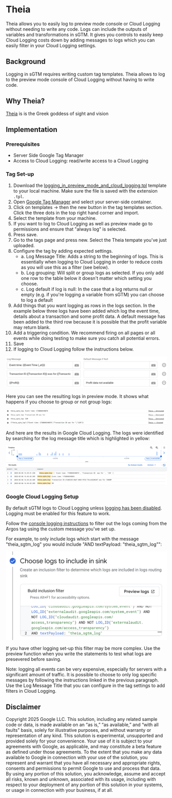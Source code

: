 # Theia

Theia allows you to easily log to preview mode console or Cloud Logging without
needing to write any code. Logs can include the outputs of variables and
transformations in sGTM. It gives you controls to easily keep Cloud Logging
costs down by adding messages to logs which you can easily filter in your
Cloud Logging settings.

## Background
Logging in sGTM requires writing custom tag templates. Theia allows to log
to the preview mode console of Cloud Logging without having to write code.

## Why Theia?

[Theia](https://en.wikipedia.org/wiki/Theia) is is the Greek goddess of sight 
and vision

## Implementation

### Prerequisites

-   Server Side Google Tag Manager
-   Access to Cloud Logging: read/write access to a Cloud Logging

### Tag Set-up

1. Download the [logging_in_preview_mode_and_cloud_logging.tpl](./logging_in_preview_mode_and_cloud_logging.tpl) 
   template to your local machine. Make sure the file is saved with the extension `.tpl`.
2. Open [Google Tag Manager](https://tagmanager.google.com) and select your
   server-side container.
3. Click on templates -> then the new button in the tag templates section. Click the
   three dots in the top right hand corner and import.
4. Select the template from your machine.
5. If you want to log to Cloud Logging as well as preview made go to permissions and 
   ensure that "always log" is selected.
6. Press save.
7. Go to the tags page and press new. Select the Theia tempate you've just uploaded.
8. Configure the tag by adding expected settings.
   - a. Log Message Title: Adds a string to the beginning of logs. This is essentially
      when logging to Cloud Logging in order to reduce costs as you will use this as 
      a filter (see below). 
   - b. Log grouping: Will split or group logs as selected. If you only add one row
      to the table below it doesn't matter which setting you choose.
   - c. Log default if log is null: In the case that a log returns null or empty (e.g.
      if you're logging a variable from sGTM) you can choose to log a default
9. Add things that you want logging as rows in the logs section. In the example below
   three logs have been added which log the event time, details about a transaction
   and some profit data. A default message has been added to the third row because
   it is possible that the profit variable may return blank.
10. Add a triggering condition. We recommend firing on all pages or all events while
    doing testing to make sure you catch all potential errors.
11. Save
12. If logging to Cloud Logging follow the instructions below.

![Example Settings](./img/example_settings.png)

Here you can see the resulting logs in preview mode. It shows what happens if you
choose to group or not group logs:

![Example Preview Mode Results](./img/example_preview_mode_results.png)

And here are the results in Google Cloud Logging. The logs were identified by
searching for the log message title which is highlighted in yellow:

![Example Cloud Logging](./img/example_cloud_logging_results.png)


### Google Cloud Logging Setup

By default sGTM logs to Cloud Logging unless [logging has been disabled](https://developers.google.com/tag-platform/tag-manager/server-side/cloud-run-setup-guide?provisioning=manual#console-logging). 
Logging must be enabled for this feature to work.

Follow the [console logging instructions](https://developers.google.com/tag-platform/tag-manager/server-side/cloud-run-setup-guide?provisioning=manual#optional_disable_logging)
to filter out the logs coming from the Argos tag using the custom message 
you've set up.

For example, to only include logs which start with the message
"theia_sgtm_log" you would include "AND textPayload: "theia_sgtm_log"":

![Example Log Router Settings](./img/example_log_router_settings.png)

If you have other logging set-up this filter may be more complex. Use
the preview function when you write the statements to test what logs
are presevered before saving.

Note: logging all events can be very expensive, especially for servers with a 
significant amount of traffic. It is possible to choose to only log specific 
messages by following the instructions linked in the previous paragraph. Use
the Log Message Title that you can configure in the tag settings to add filters
in Cloud Logging.

## Disclaimer

Copyright 2025 Google LLC. This solution, including any related sample code or
data, is made available on an “as is,” “as available,” and “with all faults”
basis, solely for illustrative purposes, and without warranty or representation
of any kind. This solution is experimental, unsupported and provided solely for
your convenience. Your use of it is subject to your agreements with Google, as
applicable, and may constitute a beta feature as defined under those agreements.
To the extent that you make any data available to Google in connection with your
use of the solution, you represent and warrant that you have all necessary and
appropriate rights, consents and permissions to permit Google to use and process
that data. By using any portion of this solution, you acknowledge, assume and
accept all risks, known and unknown, associated with its usage, including with
respect to your deployment of any portion of this solution in your systems, or
usage in connection with your business, if at all.

